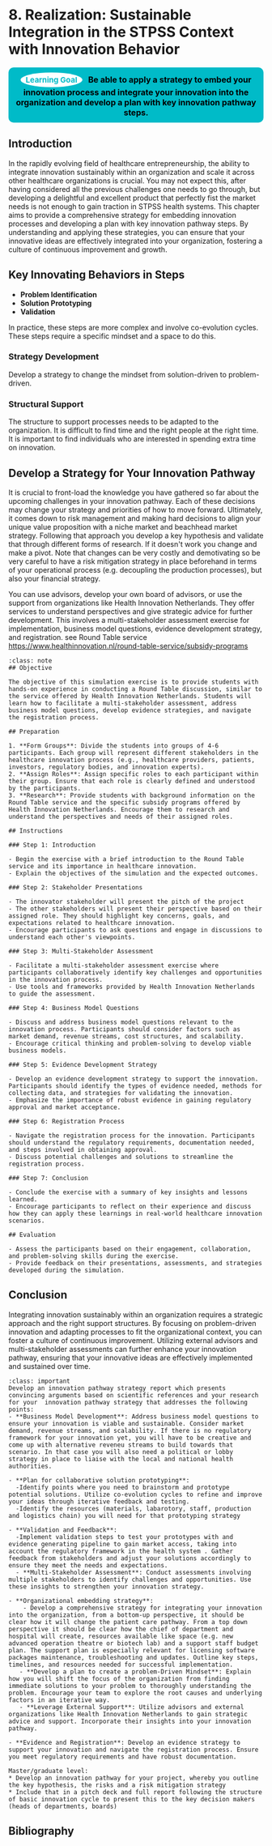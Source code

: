 # 8. Realization: Sustainable Integration in the STPSS Context with Innovation Behavior

<center>
  <div style="padding: 10px; background-color: #00BBC8; border-radius: 10px; display: inline-block; font-weight: bold; font-size: 16px; color: #000; position: relative;">
    <span style="background-color: white; color: #00BBC8; border-radius: 50%; padding: 5px 10px; font-size: 15px; font-weight: bold; margin-right: 8px; display: inline-block;">Learning Goal</span>
    Be able to apply a strategy to embed your innovation process and integrate your innovation into the organization and develop a plan with key innovation pathway steps.
  </div>
</center>

## Introduction

In the rapidly evolving field of healthcare entrepreneurship, the ability to integrate innovation sustainably within an organization and scale it across other healthcare organizations is crucial. You may not expect this, after having considered all the previous challenges one needs to go through, but developing a delightful and excellent product that perfectly fist the market needs is not enough to gain traction in STPSS health systems. This chapter aims to provide a comprehensive strategy for embedding innovation processes and developing a plan with key innovation pathway steps. By understanding and applying these strategies, you can ensure that your innovative ideas are effectively integrated into your organization, fostering a culture of continuous improvement and growth.

## Key Innovating Behaviors in Steps

- **Problem Identification**
- **Solution Prototyping**
- **Validation**

In practice, these steps are more complex and involve co-evolution cycles. These steps require a specific mindset and a space to do this.

### Strategy Development

Develop a strategy to change the mindset from solution-driven to problem-driven.

### Structural Support

The structure to support processes needs to be adapted to the organization. It is difficult to find time and the right people at the right time. It is important to find individuals who are interested in spending extra time on innovation.

## Develop a Strategy for Your Innovation Pathway

It is crucial to front-load the knowledge you have gathered so far about the upcoming challenges in your innovation pathway. Each of these decisions may change your strategy and priorities of how to move forward. Ultimately, it comes down to risk management and making hard decisions to align your unique value proposition with a niche market and beachhead market strategy. Following that approach you develop a key hypothesis and validate that through different forms of research.  If it doesn't work you change and make a pivot. Note that changes can be very costly and demotivating so be very careful to have a risk mitigation strategy in place beforehand in terms of your operational process (e.g. decoupling the production processes), but also your financial strategy.

You can use advisors, develop your own board of advisors, or use the support from organizations like Health Innovation Netherlands. They offer services to understand perspectives and give strategic advice for further development. This involves a multi-stakeholder assessment exercise for implementation, business model questions, evidence development strategy, and registration. see Round Table service https://www.healthinnovation.nl/round-table-service/subsidy-programs


```{admonition} Simulation Exercise Round Table Discussion
:class: note
## Objective

The objective of this simulation exercise is to provide students with hands-on experience in conducting a Round Table discussion, similar to the service offered by Health Innovation Netherlands. Students will learn how to facilitate a multi-stakeholder assessment, address business model questions, develop evidence strategies, and navigate the registration process.

## Preparation

1. **Form Groups**: Divide the students into groups of 4-6 participants. Each group will represent different stakeholders in the healthcare innovation process (e.g., healthcare providers, patients, investors, regulatory bodies, and innovation experts).
2. **Assign Roles**: Assign specific roles to each participant within their group. Ensure that each role is clearly defined and understood by the participants.
3. **Research**: Provide students with background information on the Round Table service and the specific subsidy programs offered by Health Innovation Netherlands. Encourage them to research and understand the perspectives and needs of their assigned roles.

## Instructions

### Step 1: Introduction

- Begin the exercise with a brief introduction to the Round Table service and its importance in healthcare innovation.
- Explain the objectives of the simulation and the expected outcomes.

### Step 2: Stakeholder Presentations

- The innovator stakeholder will present the pitch of the project
- The other stakeholders will present their perspective based on their assigned role. They should highlight key concerns, goals, and expectations related to healthcare innovation.
- Encourage participants to ask questions and engage in discussions to understand each other's viewpoints.

### Step 3: Multi-Stakeholder Assessment

- Facilitate a multi-stakeholder assessment exercise where participants collaboratively identify key challenges and opportunities in the innovation process.
- Use tools and frameworks provided by Health Innovation Netherlands to guide the assessment.

### Step 4: Business Model Questions

- Discuss and address business model questions relevant to the innovation process. Participants should consider factors such as market demand, revenue streams, cost structures, and scalability.
- Encourage critical thinking and problem-solving to develop viable business models.

### Step 5: Evidence Development Strategy

- Develop an evidence development strategy to support the innovation. Participants should identify the types of evidence needed, methods for collecting data, and strategies for validating the innovation.
- Emphasize the importance of robust evidence in gaining regulatory approval and market acceptance.

### Step 6: Registration Process

- Navigate the registration process for the innovation. Participants should understand the regulatory requirements, documentation needed, and steps involved in obtaining approval.
- Discuss potential challenges and solutions to streamline the registration process.

### Step 7: Conclusion

- Conclude the exercise with a summary of key insights and lessons learned.
- Encourage participants to reflect on their experience and discuss how they can apply these learnings in real-world healthcare innovation scenarios.

## Evaluation

- Assess the participants based on their engagement, collaboration, and problem-solving skills during the exercise.
- Provide feedback on their presentations, assessments, and strategies developed during the simulation.
```

## Conclusion

Integrating innovation sustainably within an organization requires a strategic approach and the right support structures. By focusing on problem-driven innovation and adapting processes to fit the organizational context, you can foster a culture of continuous improvement. Utilizing external advisors and multi-stakeholder assessments can further enhance your innovation pathway, ensuring that your innovative ideas are effectively implemented and sustained over time.


```{admonition} Team Project Assignment (see project chapter 9)
:class: important 
Develop an innovation pathway strategy report which presents convincing arguments based on scientific references and your research for your  innovation pathway strategy that addresses the following points:
- **Business Model Development**: Address business model questions to ensure your innovation is viable and sustainable. Consider market demand, revenue streams, and scalability. If there is no regulatory framework for your innovation yet, you will have to be creative and come up with alternative reveneu streams to build towards that scenario. In that case you will also need a political or lobby strategy in place to liaise with the local and national health authorities.

- **Plan for collaborative solution prototyping**: 
  -Identify points where you need to brainstorm and prototype potential solutions. Utilize co-evolution cycles to refine and improve your ideas through iterative feedback and testing.
  -Identify the resources (materials, labarotory, staff, production and logistics chain) you will need for that prototyping strategy

- **Validation and Feedback**: 
  -Implement validation steps to test your prototypes with and evidence generating pipeline to gain market access, taking into account the regulatory framework in the health system . Gather feedback from stakeholders and adjust your solutions accordingly to ensure they meet the needs and expectations.
  - **Multi-Stakeholder Assessment**: Conduct assessments involving multiple stakeholders to identify challenges and opportunities. Use these insights to strengthen your innovation strategy.

- **Organizational embedding strategy**: 
    - Develop a comprehensive strategy for integrating your innovation into the organization, from a bottom-up perspective, it should be clear how it will change the patient care pathway. From a top down perspective it should be clear how the chief of department and hospital will create, resources available like space (e.g. new advanced operation theatre or biotech lab) and a support staff budget plan. The support plan is especially relevant for licensing software packages maintenance, troubleshooting and updates. Outline key steps, timelines, and resources needed for successful implementation.
   - **Develop a plan to create a problem-Driven Mindset**: Explain how you will shift the focus of the organization from finding immediate solutions to your problem to thoroughly understanding the problem. Encourage your team to explore the root causes and underlying factors in an iterative way.
   - **Leverage External Support**: Utilize advisors and external organizations like Health Innovation Netherlands to gain strategic advice and support. Incorporate their insights into your innovation pathway.

- **Evidence and Registration**: Develop an evidence strategy to support your innovation and navigate the registration process. Ensure you meet regulatory requirements and have robust documentation.

Master/graduate level: 
* Develop an innovation pathway for your project, whereby you outline the key hypothesis, the risks and a risk mitigation strategy
* Include that in a pitch deck and full report following the structure of basic innovation cycle to present this to the key decision makers (heads of departments, boards)
```

## Bibliography